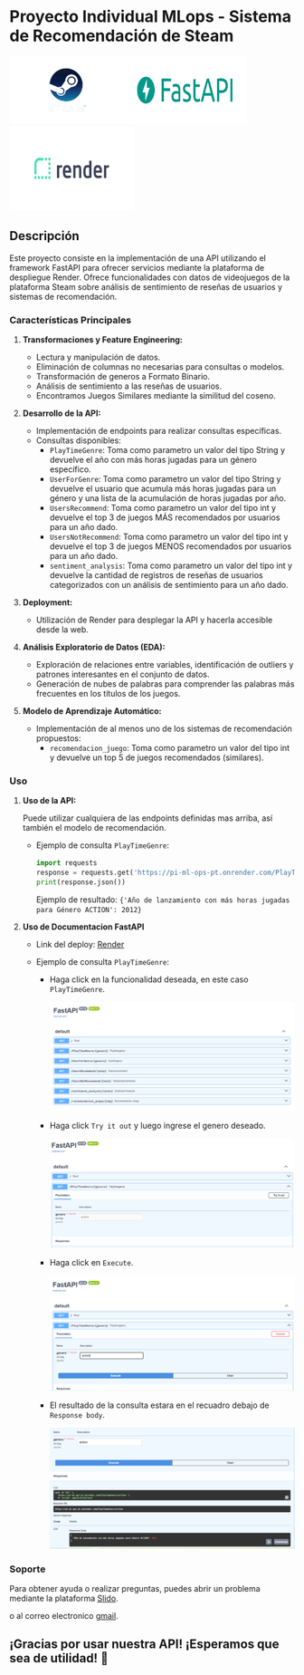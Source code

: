 # Proyecto Individual MLops - Sistema de Recomendación de Steam

<img src="src/Steam.png" alt="Steam" width="200" height="120"><img src="src/FastAPI.png" alt="FastAPI" width="220" height="120"><img src="src/Render.png" alt="Render" width="220" height="150">

## Descripción

Este proyecto consiste en la implementación de una API utilizando el framework FastAPI para ofrecer servicios mediante la plataforma de despliegue Render. Ofrece funcionalidades con datos de videojuegos de la plataforma Steam sobre análisis de sentimiento de reseñas de usuarios y sistemas de recomendación.

### Características Principales

1. **Transformaciones y Feature Engineering:**
   
   - Lectura y manipulación de datos.
   - Eliminación de columnas no necesarias para consultas o modelos.
   - Transformación de generos a Formato Binario.
   - Análisis de sentimiento a las reseñas de usuarios.
   - Encontramos Juegos Similares mediante la similitud del coseno.

2. **Desarrollo de la API:**
   
   - Implementación de endpoints para realizar consultas específicas.
   - Consultas disponibles:
     - `PlayTimeGenre`: Toma como parametro un valor del tipo String y devuelve el año con más horas jugadas para un género específico.
     - `UserForGenre`: Toma como parametro un valor del tipo String y devuelve el usuario que acumula más horas jugadas para un género y una lista de la acumulación de horas jugadas por año.
     - `UsersRecommend`: Toma como parametro un valor del tipo int y devuelve el top 3 de juegos MÁS recomendados por usuarios para un año dado.
     - `UsersNotRecommend`: Toma como parametro un valor del tipo int y devuelve el top 3 de juegos MENOS recomendados por usuarios para un año dado.
     - `sentiment_analysis`: Toma como parametro un valor del tipo int y devuelve la cantidad de registros de reseñas de usuarios categorizados con un análisis de sentimiento para un año dado.

3. **Deployment:**
   
   - Utilización de Render para desplegar la API y hacerla accesible desde la web.

4. **Análisis Exploratorio de Datos (EDA):**
   
   - Exploración de relaciones entre variables, identificación de outliers y patrones interesantes en el conjunto de datos.
   - Generación de nubes de palabras para comprender las palabras más frecuentes en los títulos de los juegos.

5. **Modelo de Aprendizaje Automático:**
   
   - Implementación de al menos uno de los sistemas de recomendación propuestos:
     - `recomendacion_juego`: Toma como parametro un valor del tipo int y devuelve un top 5 de juegos recomendados (similares).

### Uso

1. **Uso de la API:**
   
   Puede utilizar cualquiera de las endpoints definidas mas arriba, así también el modelo de recomendación.
   
   - Ejemplo de consulta `PlayTimeGenre`:
     
     ```python
     import requests  
     response = requests.get('https://pi-ml-ops-pt.onrender.com/PlayTimeGenre/action') 
     print(response.json())
     ```
     
     Ejemplo de resultado:
     `{'Año de lanzamiento con más horas jugadas para Género ACTION': 2012}`

2. **Uso de Documentacion FastAPI**
   
   - Link del deploy: [Render](https://pi-ml-ops-pt.onrender.com/docs)
   
   - Ejemplo de consulta `PlayTimeGenre`:
     
     - Haga click en la funcionalidad deseada, en este caso `PlayTimeGenre`.
       
       <img src="src/FastAPIu.PNG">
     
     - Haga click `Try it out` y luego ingrese el genero deseado.
       
       <img src="src/FastAPId.PNG">
     
     - Haga click en `Execute`.
       
       <img src="src/FastAPIt.PNG">
     
     - El resultado de la consulta estara en el recuadro debajo de `Response body`.
       
       <img src="src/FastAPIc.PNG">

### Soporte

Para obtener ayuda o realizar preguntas, puedes abrir un problema mediante la plataforma [Slido](https://app.sli.do/event/91QKwt3an5ty6VyKnxUQYp).

o al correo electronico [gmail](angelprieto92@gmail.com).

## ¡Gracias por usar nuestra API! ¡Esperamos que sea de utilidad! 🚀
